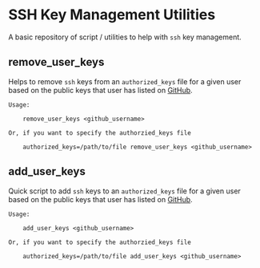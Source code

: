 # SSH Key Management Utilities

A basic repository of script / utilities to help with `ssh` key management.

## remove_user_keys

Helps to remove `ssh` keys from an `authorized_keys` file for a given user based on the public keys that user has listed on [GitHub](https://github.com).

```
Usage:

    remove_user_keys <github_username>

Or, if you want to specify the authorzied_keys file

    authorized_keys=/path/to/file remove_user_keys <github_username>

```

## add_user_keys

Quick script to add `ssh` keys to an `authorized_keys` file for a given user based on the public keys that user has listed on [GitHub](https://github.com).
```
Usage:

    add_user_keys <github_username>

Or, if you want to specify the authorzied_keys file

    authorized_keys=/path/to/file add_user_keys <github_username>

```
